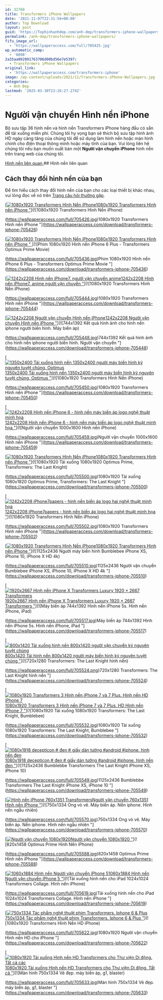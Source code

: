 ```yaml
---
id: 32760
title: Transformers iPhone Wallpapers
date: '2021-11-07T22:31:56+00:00'
author: Top Download
layout: post
guid: 'https://Tophinhanhdep.com/anh-dep/transformers-iphone-wallpapers/'
permalink: /anh-dep/transformers-iphone-wallpapers/
fifu_image_url:
  - 'https://wallpaperaccess.com/full/705425.jpg'
wp_automatic_camp:
  - '8098'
2a35aa892891763706d00bd56e7e5397:
  - Transformers iPhone Wallpapers
original_link:
  - 'https://wallpaperaccess.com/transformers-iphone'
image: /wp-content/uploads/2021/11/Transformers-iPhone-Wallpapers.jpg
categories:
  - Ảnh Đẹp
lastmod: '2025-03-30T23:26:27.274Z'
---
```

# Người vận chuyển Hình nền iPhone

Bộ sưu tập 36 hình nền và hình nền Transformers iPhone hàng đầu có sẵn để tải xuống miễn phí. Chúng tôi hy vọng bạn sẽ thích bộ sưu tập hình ảnh HD ngày càng tăng của chúng tôi để sử dụng làm hình nền hoặc màn hình chính cho điện thoại thông minh hoặc máy tính của bạn. Vui lòng liên hệ chúng tôi nếu bạn muốn xuất bản một **Người vận chuyển iPhone** hình nền trên trang web của chúng tôi.

[Hình nền liên quan ](#related) ## Hình nền liên quan

## Cách thay đổi hình nền của bạn

Để tìm hiểu cách thay đổi hình nền của bạn cho các loại thiết bị khác nhau, vui lòng đọc về nó trên [Trang câu hỏi thường gặp](https://tophinhanhdep.com/faq/).

  
[[![1080x1920 Transformers Hình Nền iPhone](https://wallpaperaccess.com/full/705425.jpg)1080x1920 Transformers Hình nền iPhone "](https://wallpaperaccess.com/download/transformers-iphone-705425)](![1080x1920 Transformers Hình Nền iPhone)

(https://wallpaperaccess.com/full/705426.jpg)1080x1920 Transformers Hình nền iPhone "](https://wallpaperaccess.com/download/transformers-iphone-705426)

[[![1080x1920 Transformers Hình Nền iPhone](https://wallpaperaccess.com/full/705434.jpg)1080x1920 Transformers Hình nền iPhone " ](https://wallpaperaccess.com/download/transformers-iphone-705434)](![Phim 1080x1920 Hình nền iPhone 6 Plus - Transformers Optimus Prime Movie)

(https://wallpaperaccess.com/full/705436.jpg)Phim 1080x1920 Hình nền iPhone 6 Plus - Transformers Optimus Prime Movie "](https://wallpaperaccess.com/download/transformers-iphone-705436)

[[![1242x2208 Hình nền iPhone7.  người vận chuyển anime](https://wallpaperaccess.com/full/705441.jpg)1242x2208 Hình nền iPhone7. anime người vận chuyển "](https://wallpaperaccess.com/download/transformers-iphone-705441)](![1080x1920 Transformers Hình Nền iPhone)

(https://wallpaperaccess.com/full/705444.jpg)1080x1920 Transformers Hình nền iPhone "](https://wallpaperaccess.com/download/transformers-iphone-705444)

[[![1242x2208 Người vận chuyển Hình nền iPhone](https://wallpaperaccess.com/full/705447.jpg)1242x2208 Người vận chuyển Hình nền iPhone "](https://wallpaperaccess.com/download/transformers-iphone-705447)](![744x1392 Kết quả hình ảnh cho hình nền iphone người biến hình.  Máy biến áp)

(https://wallpaperaccess.com/full/705448.jpg)744x1392 Kết quả hình ảnh cho hình nền iphone người biến hình. Người vận chuyển "](https://wallpaperaccess.com/download/transformers-iphone-705448)

[[![1350x2400 Tải xuống hình nền 1350x2400 người máy biến hình kỷ nguyên tuyệt chủng, Optimus](https://wallpaperaccess.com/full/705449.jpg)1350x2400 Tải xuống hình nền 1350x2400 người máy biến hình kỷ nguyên tuyệt chủng, Optimus "](https://wallpaperaccess.com/download/transformers-iphone-705449)](![1080x1920 Transformers Hình Nền iPhone)

(https://wallpaperaccess.com/full/705450.jpg)1080x1920 Transformers Hình nền iPhone "](https://wallpaperaccess.com/download/transformers-iphone-705450)

[[![1242x2208 Hình nền iPhone 6 - hình nền máy biến áp logo nghệ thuật minh họa](https://wallpaperaccess.com/full/705458.jpg)1242x2208 Hình nền iPhone 6 - hình nền máy biến áp logo nghệ thuật minh họa "](https://wallpaperaccess.com/download/transformers-iphone-705458)](![Người vận chuyển 1000x1600 Hình nền iPhone)

(https://wallpaperaccess.com/full/705459.jpg)Người vận chuyển 1000x1600 Hình nền iPhone "](https://wallpaperaccess.com/download/transformers-iphone-705459)

[[![1080x1920 Transformers Hình Nền iPhone](https://wallpaperaccess.com/full/705499.jpg)1080x1920 Transformers Hình nền iPhone "](https://wallpaperaccess.com/download/transformers-iphone-705499)](![1080x1920 Tải xuống 1080x1920 Optimus Prime, Transformers: The Last Knight)

(https://wallpaperaccess.com/full/705500.jpg)1080x1920 Tải xuống 1080x1920 Optimus Prime, Transformers: The Last Knight "](https://wallpaperaccess.com/download/transformers-iphone-705500)

[[![1242x2208 iPhone7papers - hình nền biến áp logo hai nghệ thuật minh họa](https://wallpaperaccess.com/full/705501.jpg)1242x2208 iPhone7papers - hình nền biến áp logo hai nghệ thuật minh họa "](https://wallpaperaccess.com/download/transformers-iphone-705501)](![1080x1920 Transformers Hình Nền iPhone)

(https://wallpaperaccess.com/full/705502.jpg)1080x1920 Transformers Hình nền iPhone "](https://wallpaperaccess.com/download/transformers-iphone-705502)

[[![1080x1920 Transformers Hình Nền iPhone](https://wallpaperaccess.com/full/705504.jpg)1080x1920 Transformers Hình nền iPhone "](https://wallpaperaccess.com/download/transformers-iphone-705504)](![1125x2436 Người máy biến hình Bumblebee iPhone XS, iPhone 10, iPhone X HD 4k)

(https://wallpaperaccess.com/full/705510.jpg)1125x2436 Người vận chuyển Bumblebee iPhone XS, iPhone 10, iPhone X HD 4k "](https://wallpaperaccess.com/download/transformers-iphone-705510)

[[![1920x2667 Hình nền iPhone X Transformers Luxury 1920 × 2667 Transformers](https://wallpaperaccess.com/full/705512.jpg)1920x2667 Hình nền iPhone X Transformers Luxury 1920 × 2667 Transformers "](https://wallpaperaccess.com/download/transformers-iphone-705512)](![Máy biến áp 744x1392 Hình nền iPhone 5s.  Hình nền iPhone, iPad)

(https://wallpaperaccess.com/full/705517.jpg)Máy biến áp 744x1392 Hình nền iPhone 5s. Hình nền iPhone, iPad "](https://wallpaperaccess.com/download/transformers-iphone-705517)

[[![800x1420 Tải xuống hình nền 800x1420 người vận chuyển kỷ nguyên tuyệt chủng](https://wallpaperaccess.com/full/705521.jpg)800x1420 Tải hình nền 800x1420 người máy biến hình kỷ nguyên tuyệt chủng "](https://wallpaperaccess.com/download/transformers-iphone-705521)](![720x1280 Transformers: The Last Knight hình nền)

(https://wallpaperaccess.com/full/705524.png)720x1280 Transformers: The Last Knight hình nền "](https://wallpaperaccess.com/download/transformers-iphone-705524)

[[![1080x1920 Transformers 3 Hình nền iPhone 7 và 7 Plus.  Hình nền HD iPhone 7](https://wallpaperaccess.com/full/705529.jpg)1080x1920 Transformers 3 Hình nền iPhone 7 và 7 Plus. HD Hình nền iPhone 7 "](https://wallpaperaccess.com/download/transformers-iphone-705529)](![1080x1920 Tải xuống 1080x1920 Transformers: The Last Knight, Bumblebee)

(https://wallpaperaccess.com/full/705532.jpg)1080x1920 Tải xuống 1080x1920 Transformers: The Last Knight, Bumblebee "](https://wallpaperaccess.com/download/transformers-iphone-705532)

[[![1080x1918 decepticon # đen # giấy dán tường #android #iphone.  hình nền đen](https://wallpaperaccess.com/full/705548.jpg)1080x1918 decepticon # đen # giấy dán tường #android #iphone. hình nền đen "](https://wallpaperaccess.com/download/transformers-iphone-705548)](![1125x2436 Bumblebbe Transformers The Last Knight iPhone XS, iPhone 10)

(https://wallpaperaccess.com/full/705549.jpg)1125x2436 Bumblebbe Transformers The Last Knight iPhone XS, iPhone 10 "](https://wallpaperaccess.com/download/transformers-iphone-705549)

[[![Hình nền iPhone 760x1351 Transformers](https://wallpaperaccess.com/full/705553.jpg)Người vận chuyển 760x1351 Hình nền iPhone "](https://wallpaperaccess.com/download/transformers-iphone-705553)](![750x1334 Ong vò vẽ.  Máy biến áp.  Nền iphone.  Hình nền ngẫu nhiên)

(https://wallpaperaccess.com/full/705570.jpg)750x1334 Ong vò vẽ. Máy biến áp. Nền iphone. Hình nền ngẫu nhiên "](https://wallpaperaccess.com/download/transformers-iphone-705570)

[[![Người vận chuyển 1080x1920](https://wallpaperaccess.com/full/705576.jpg)Người vận chuyển 1080x1920 "](https://wallpaperaccess.com/download/transformers-iphone-705576)](![820x1458 Optimus Prime Hình Nền iPhone)

(https://wallpaperaccess.com/full/705588.jpg)820x1458 Optimus Prime Hình nền iPhone "](https://wallpaperaccess.com/download/transformers-iphone-705588)

[[![1060x1884 Hình nền Người vận chuyển iPhone 5](https://wallpaperaccess.com/full/705606.jpg)1060x1884 Hình nền Người vận chuyển iPhone 5 "](https://wallpaperaccess.com/download/transformers-iphone-705606)](![Tải xuống hình nền cho iPad 1024x1024 Transformers Collage.  Hình nền iPhone)

(https://wallpaperaccess.com/full/705619.jpg)Tải xuống hình nền cho iPad 1024x1024 Transformers Collage. Hình nền iPhone "](https://wallpaperaccess.com/download/transformers-iphone-705619)

[[![750x1334 Tác phẩm nghệ thuật phim Transformers.  Iphone 6 & Plus](https://wallpaperaccess.com/full/705620.jpg)750x1334 Tác phẩm nghệ thuật phim Transformers. Iphone 6 &amp; Plus "](https://wallpaperaccess.com/download/transformers-iphone-705620)](![1080x1920 Transformers Hình Nền HD iPhone)

(https://wallpaperaccess.com/full/705622.jpg)1080x1920 Người vận chuyển Hình nền HD cho iPhone "](https://wallpaperaccess.com/download/transformers-iphone-705622)

[[![1080x1920 Tải xuống Hình nền HD Transformers cho Thư viện Di động.  Tất cả các](https://wallpaperaccess.com/full/705623.jpg)1080x1920 Tải xuống Hình nền HD Transformers cho Thư viện Di động. Tất cả "](https://wallpaperaccess.com/download/transformers-iphone-705623)](![Màn hình 750x1334 Vẻ đẹp.  máy biến áp, g1, blaster)

(https://wallpaperaccess.com/full/705633.jpg)Màn hình 750x1334 Vẻ đẹp. máy biến áp, g1, blaster "](https://wallpaperaccess.com/download/transformers-iphone-705633)
